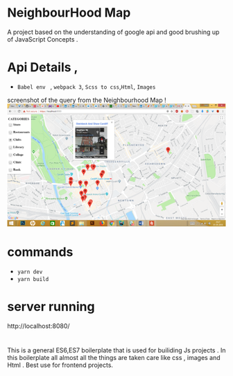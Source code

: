 # NeighbourHood Map 
A project based on the understanding of google api and good brushing up of JavaScript Concepts .

# Api Details  , 
- `Babel env ` , `webpack 3`, `Scss to css`,`Html`, `Images `

screenshot of the query from the Neighbourhood Map !
![alt text](https://github.com/sujilnt/neighbourhoodMap/blob/master/maps.png)
# commands  
- `yarn dev`
- `yarn build`

# server running 
http://localhost:8080/

#
This is a general ES6,ES7 boilerplate that is used for builiding Js projects .  In this boilerplate all almost all the things are taken care like css , images and Html . Best use for frontend projects.

